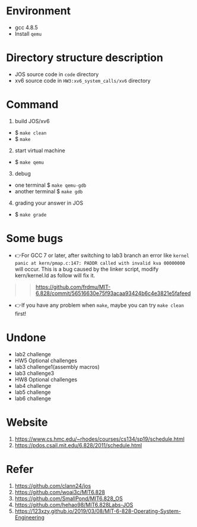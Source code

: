 
# Environment
- gcc 4.8.5 
- Install ```qemu```
# Directory structure description
- JOS source code in ```code``` directory
- xv6 source code in ```HW3:xv6_system_calls/xv6``` directory
# Command
1. build JOS/xv6
- $ ```make clean```
- $ ```make```
2. start virtual machine
- $ ```make qemu```
3. debug
- one terminal $ ```make qemu-gdb``` 
- another terminal $ ```make gdb```
4. grading your answer in JOS
- $ ```make grade```
# Some bugs
- :point_right:For GCC 7 or later, after switching to lab3 branch an error like ```kernel panic at kern/pmap.c:147: PADDR called with invalid kva 00000000``` will occur.
  This is a bug caused by the linker script, modify kern/kernel.ld as follow will fix it.
>>https://github.com/frdmu/MIT-6.828/commit/56516630e75f93acaa93424b6c4e3821e5fafeed
  
- :point_right:If you have any problem when ```make```, maybe you can try ```make clean``` first!
# Undone
- lab2 challenge
- HW5 Optional challenges
- lab3 challenge1(assembly macros)
- lab3 challenge3
- HW8 Optional challenges
- lab4 challenge
- lab5 challenge
- lab6 challenge
# Website
1. https://www.cs.hmc.edu/~rhodes/courses/cs134/sp19/schedule.html  
2. https://pdos.csail.mit.edu/6.828/2011/schedule.html
# Refer
1. https://github.com/clann24/jos  
2. https://github.com/woai3c/MIT6.828
3. https://github.com/SmallPond/MIT6.828_OS
4. https://github.com/hehao98/MIT6.828Labs-JOS
5. https://123xzy.github.io/2019/03/08/MIT-6-828-Operating-System-Engineering
